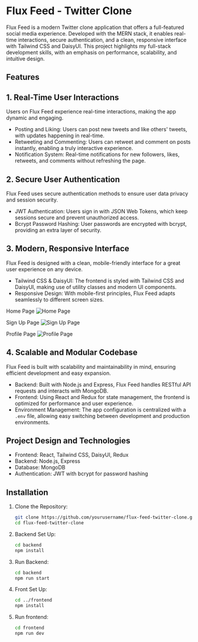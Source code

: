 # Flux Feed - Twitter Clone

Flux Feed is a modern Twitter clone application that offers a full-featured social media experience. Developed with the MERN stack, it enables real-time interactions, secure authentication, and a clean, responsive interface with Tailwind CSS and DaisyUI. This project highlights my full-stack development skills, with an emphasis on performance, scalability, and intuitive design.

## Features

## 1. Real-Time User Interactions
Users on Flux Feed experience real-time interactions, making the app dynamic and engaging.

- Posting and Liking: Users can post new tweets and like others' tweets, with updates happening in real-time.
- Retweeting and Commenting: Users can retweet and comment on posts instantly, enabling a truly interactive experience.
- Notification System: Real-time notifications for new followers, likes, retweets, and comments without refreshing the page.

## 2. Secure User Authentication
Flux Feed uses secure authentication methods to ensure user data privacy and session security.

- JWT Authentication: Users sign in with JSON Web Tokens, which keep sessions secure and prevent unauthorized access.
- Bcrypt Password Hashing: User passwords are encrypted with bcrypt, providing an extra layer of security.

## 3. Modern, Responsive Interface
Flux Feed is designed with a clean, mobile-friendly interface for a great user experience on any device.

- Tailwind CSS & DaisyUI: The frontend is styled with Tailwind CSS and DaisyUI, making use of utility classes and modern UI components.
- Responsive Design: With mobile-first principles, Flux Feed adapts seamlessly to different screen sizes.

Home Page
![Home Page](file:///C:/Users/natha/Downloads/twitter.png)

Sign Up Page
![Sign Up Page](file:///C:/Users/natha/Downloads/signup.png)

Profile Page
![Profile Page](file:///C:/Users/natha/Downloads/profile.png)

## 4. Scalable and Modular Codebase
Flux Feed is built with scalability and maintainability in mind, ensuring efficient development and easy expansion.

- Backend: Built with Node.js and Express, Flux Feed handles RESTful API requests and interacts with MongoDB.
- Frontend: Using React and Redux for state management, the frontend is optimized for performance and user experience.
- Environment Management: The app configuration is centralized with a `.env` file, allowing easy switching between development and production environments.

## Project Design and Technologies

- Frontend: React, Tailwind CSS, DaisyUI, Redux
- Backend: Node.js, Express
- Database: MongoDB
- Authentication: JWT with bcrypt for password hashing

## Installation

1. Clone the Repository:
   ```bash
   git clone https://github.com/yourusername/flux-feed-twitter-clone.git
   cd flux-feed-twitter-clone
2. Backend Set Up:
   ```bash
   cd backend
   npm install
4. Run Backend:
   ```bash
   cd backend
   npm run start
6. Front Set Up:
   ```bash
   cd ../frontend
   npm install
8. Run frontend:
   ```bash
   cd frontend
   npm run dev

